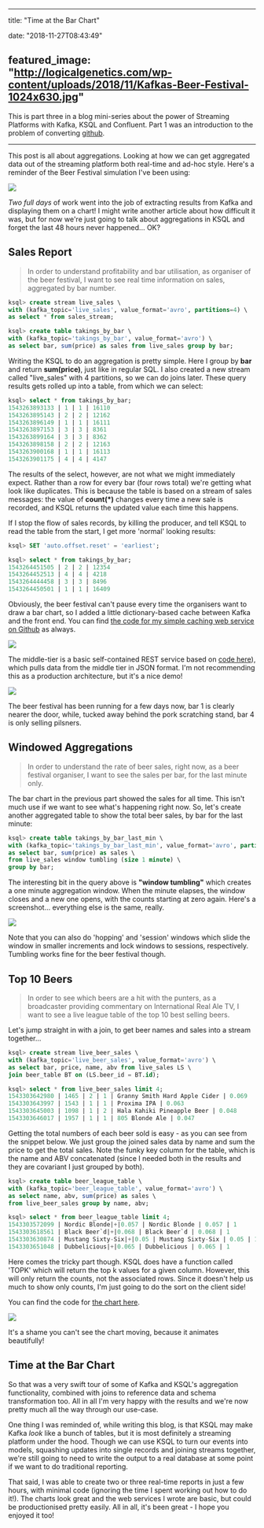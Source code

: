 
---
title: "Time at the Bar Chart"

date: "2018-11-27T08:43:49"

featured_image: "http://logicalgenetics.com/wp-content/uploads/2018/11/Kafkas-Beer-Festival-1024x630.jpg"
---



This is part three in a blog mini-series about the power of Streaming Platforms with Kafka, KSQL and Confluent.  Part 1 was an introduction to the problem of converting <a href="https://github.com/DanteLore/events_to_models">github</a>.


---


This post is all about aggregations.  Looking at how we can get aggregated data out of the streaming platform both real-time and ad-hoc style.  Here's a reminder of the Beer Festival simulation I've been using:

<img src="http://logicalgenetics.com/wp-content/uploads/2018/11/Kafkas-Beer-Festival-1024x630.jpg"/>

*Two full days* of work went into the job of extracting results from Kafka and displaying them on a chart!  I might write another article about how difficult it was, but for now we're just going to talk about aggregations in KSQL and forget the last 48 hours never happened... OK?

## Sales Report

<blockquote class="wp-block-quote">In order to understand profitability and bar utilisation, as organiser of the beer festival, I want to see real time information on sales, aggregated by bar number.</blockquote>

```sql
ksql> create stream live_sales \
with (kafka_topic='live_sales', value_format='avro', partitions=4) \
as select * from sales_stream;

ksql> create table takings_by_bar \
with (kafka_topic='takings_by_bar', value_format='avro') \
as select bar, sum(price) as sales from live_sales group by bar;
```

Writing the KSQL to do an aggregation is pretty simple.  Here I group by **bar** and return **sum(price)**, just like in regular SQL.  I also created a new stream called "live_sales" with 4 partitions, so we can do joins later. These query results gets rolled up into a table, from which we can select:

```sql
ksql> select * from takings_by_bar;
1543263893133 | 1 | 1 | 16110
1543263895143 | 2 | 2 | 12162
1543263896149 | 1 | 1 | 16111
1543263897153 | 3 | 3 | 8361
1543263899164 | 3 | 3 | 8362
1543263898158 | 2 | 2 | 12163
1543263900168 | 1 | 1 | 16113
1543263901175 | 4 | 4 | 4147
```

The results of the select, however, are not what we might immediately expect.  Rather than a row for every bar (four rows total) we're getting what look like duplicates.  This is because the table is based on a stream of sales messages: the value of **count(*)** changes every time a new sale is recorded, and KSQL returns the updated value each time this happens.

If I stop the flow of sales records, by killing the producer, and tell KSQL to read the table from the start, I get more 'normal' looking results:

```sql
ksql> SET 'auto.offset.reset' = 'earliest';

ksql> select * from takings_by_bar;
1543264451505 | 2 | 2 | 12354
1543264452513 | 4 | 4 | 4218
1543264444458 | 3 | 3 | 8496
1543264450501 | 1 | 1 | 16409
```

Obviously, the beer festival can't pause every time the organisers want to draw a bar chart, so I added a little dictionary-based cache between Kafka and the front end.  You can find <a href="https://github.com/DanteLore/events_to_models/blob/master/src/main/scala/com/logicalgenetics/reports/SalesServer.scala">the code for my simple caching web service on Github</a> as always.

<img src="http://logicalgenetics.com/wp-content/uploads/2018/11/DIY-Kafka-REST-Proxy-1-1024x233.png"/>

The middle-tier is a basic self-contained REST service based on <a href="https://github.com/DanteLore/events_to_models/blob/master/src/main/webapp/barchart.html">code here</a>), which pulls data from the middle tier in JSON format.  I'm not recommending this as a production architecture, but it's a nice demo!

<img src="http://logicalgenetics.com/wp-content/uploads/2018/11/Screenshot-2018-11-26-21.14.26-1024x555.png"/>

The beer festival has been running for a few days now, bar 1 is clearly nearer the door, while, tucked away behind the pork scratching stand, bar 4 is only selling pilsners.

## Windowed Aggregations

<blockquote class="wp-block-quote is-style-default">In order to understand the rate of beer sales, right now, as a beer festival organiser, I want to see the sales per bar, for the last minute only.</blockquote>

The bar chart in the previous part showed the sales for all time.  This isn't much use if we want to see what's happening right now.  So, let's create another aggregated table to show the total beer sales, by bar for the last minute:

```sql
ksql> create table takings_by_bar_last_min \
with (kafka_topic='takings_by_bar_last_min', value_format='avro', partitions=1) \
as select bar, sum(price) as sales \
from live_sales window tumbling (size 1 minute) \
group by bar;
```

The interesting bit in the query above is **"window tumbling"** which creates a one minute aggregation window.  When the minute elapses, the window closes and a new one opens, with the counts starting at zero again.  Here's a screenshot... everything else is the same, really.

<img src="http://logicalgenetics.com/wp-content/uploads/2018/11/Screenshot-2018-11-26-21.28.37-1024x578.png"/>

Note that you can also do 'hopping' and 'session' windows which slide the window in smaller increments and lock windows to sessions, respectively.  Tumbling works fine for the beer festival though.

## Top 10 Beers

<blockquote class="wp-block-quote">In order to see which beers are a hit with the punters, as a broadcaster providing commentary on International Real Ale TV, I want to see a live league table of the top 10 best selling beers.</blockquote>

Let's jump straight in with a join, to get beer names and sales into a stream together... 

```sql
ksql> create stream live_beer_sales \
with (kafka_topic='live_beer_sales', value_format='avro') \
as select bar, price, name, abv from live_sales LS \
join beer_table BT on (LS.beer_id = BT.id);

ksql> select * from live_beer_sales limit 4;
1543303642980 | 1465 | 2 | 1 | Granny Smith Hard Apple Cider | 0.069
1543303643997 | 1543 | 1 | 1 | Proxima IPA | 0.063
1543303645003 | 1098 | 1 | 2 | Hala Kahiki Pineapple Beer | 0.048
1543303646017 | 1957 | 1 | 1 | 805 Blonde Ale | 0.047
```

Getting the total numbers of each beer sold is easy - as you can see from the snippet below.  We just group the joined sales data by name and sum the price to get the total sales.  Note the funky key column for the table, which is the name and ABV concatenated (since I needed both in the results and they are covariant I just grouped by both).

```sql
ksql> create table beer_league_table \
with (kafka_topic='beer_league_table', value_format='avro') \
as select name, abv, sum(price) as sales \
from live_beer_sales group by name, abv;

ksql> select * from beer_league_table limit 4;
1543303572099 | Nordic Blonde|+|0.057 | Nordic Blonde | 0.057 | 1
1543303618561 | Black Beer`d|+|0.068 | Black Beer`d | 0.068 | 1
1543303630874 | Mustang Sixty-Six|+|0.05 | Mustang Sixty-Six | 0.05 | 1
1543303651048 | Dubbelicious|+|0.065 | Dubbelicious | 0.065 | 1
```

Here comes the tricky part though.  KSQL does have a function called 'TOPK' which will return the top k values for a given column.  However, this will only return the counts, not the associated rows.  Since it doesn't help us much to show only counts, I'm just going to do the sort on the client side!

You can find the code for <a href="https://github.com/DanteLore/events_to_models/blob/master/src/main/webapp/top-beers.html">the chart here</a>.

<img src="http://logicalgenetics.com/wp-content/uploads/2018/11/Screenshot-2018-11-27-08.15.08-1024x694.png"/>

It's a shame you can't see the chart moving, because it animates beautifully!

## Time at the Bar Chart

So that was a very swift tour of some of Kafka and KSQL's aggregation functionality, combined with joins to reference data and schema transformation too.  All in all I'm very happy with the results and we're now pretty much all the way through our use-case.

One thing I was reminded of, while writing this blog, is that KSQL may make Kafka *look* like a bunch of tables, but it is most definitely a streaming platform under the hood.  Though we can use KSQL to turn our events into models, squashing updates into single records and joining streams together, we're still going to need to write the output to a real database at some point if we want to do traditional reporting.

That said, I was able to create two or three real-time reports in just a few hours, with minimal code (ignoring the time I spent working out how to do it!).  The charts look great and the web services I wrote are basic, but could be productionised pretty easily.  All in all, it's been great - I hope you enjoyed it too!
